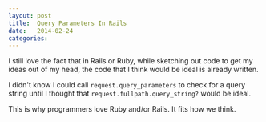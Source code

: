 ```yaml
---
layout: post
title:  Query Parameters In Rails
date:   2014-02-24
categories:
---
```


I still love the fact that in Rails or Ruby, while sketching out code to get my ideas out of my head, the code that I think would be ideal is already written.

I didn't know I could call `request.query_parameters` to check for a query string until I thought that `request.fullpath.query_string?` would be ideal.

This is why programmers love Ruby and/or Rails. It fits how we think.
